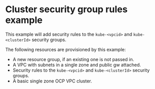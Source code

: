 # Cluster security group rules example

This example will add security rules to the `kube-<vpcid>` and `kube-<clusterId>` security groups.

The following resources are provisioned by this example:
- A new resource group, if an existing one is not passed in.
- A VPC with subnets in a single zone and public gw attached.
- Security rules to the `kube-<vpcid>` and `kube-<clusterId>` security groups.
- A basic single zone OCP VPC cluster.
